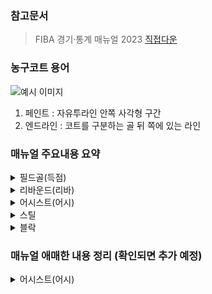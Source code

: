 ### 참고문서

> FIBA 경기·통계 매뉴얼 2023 [직접다운](https://www.koreabasketball.or.kr/static/menual2023.pdf)

### 농구코트 용어

![예시 이미지](/assets/img/court.jpg)

1. 페인트 : 자유투라인 안쪽 사각형 구간
2. 엔드라인 : 코트를 구분하는 골 뒤 쪽에 있는 라인

### 매뉴얼 주요내용 요약

<details>
<summary>필드골(득점)</summary>

1. 쿼터 종료 시점 필드골 시도할때, **종료버저가 울리기 전** 슈터의 손에서 볼이 떠났다면 인정.
2. 수비선수의 자책골 점수는 **상대팀 코트캡틴**에게 기록.

</details>

<details>
<summary>리바운드(리바)</summary>

1. 여러 번(또는 여러 명의) 손에 터치되거나 튕기거나 또는 바닥을 따라 굴러갔더라도 한 선수가 **가장 처음** 볼을 컨트롤시 인정.
   > [예시]() A3가 시도한 필드골이 실패하고 링에도 닿지 않았다. 볼은 바닥에 떨어졌고, A5가 루즈볼을 주웠다.  
   > → **A5 공격리바운드**
2. 팀 동료가 볼을 잡을 수 있게 **팁하거나 굴절**시키는 방법으로 볼을 컨트롤시 인정.
3. 리바운드 행위를 통해 그 **팀이 공격권을 획득**시 인정.

   > [예시1]() 상대 선수와 동시에 리바운드를 잡아 헬드볼이 선언되고, 차례로 주어지는 소유권 화살표 방향의 결과로 그 **팀이 공격권을 획득**시 인정.  
   > [예시2]() A2가 필드골 시도를 실패했다. A3가 다른 선수들과 리바운드를 경합하다가 코트 밖으로 넘어지기 전 마지막 순간에 B4의 다리에 볼을 맞혀서 코트 밖으로 나가게 했고, A팀이 드로인 기회를 얻었다.  
   > → **A3 공격리바운드**

</details>

<details>
<summary>어시스트(어시)</summary>

1.  페인트 안 선수에게 패스가 전달시 어시스트 기준
    1. 득점하면 언제나 인정.
2.  페인트 밖 선수에게 패스가 전달시 어시스트 기준
    1. **드리블 없이** 득점하면 언제나 인정.
       > [예시]() A1이 상대팀 바스켓 아래의 **엔드라인**에서 인바운드하여 A3에게 패스했고, A3는 필드골을 성공시켰다.  
       > → **A1 어시스트**
    2. 수비자 상대할 필요없다면 드리블 이후 득점해도 인정.
    3. 수비자 상대할 필요있다면 **받자마자 드라이빙**하여 수비자가 밸런스를 잃고 득점해야 인정.
       > 하프코트 이전에 받은 패스는 불인정.  
       > 속임 동작, 피벗 무브 이후 드라이빙 시 불인정될 수 있음.
3.  패스 받은 선수가 슛동작 과정에서 파울로 얻은 **자유투에서 하나**라도 성공하면 인정.

</details>

<details>
<summary>스틸</summary>

스틸은 상대팀의 턴오버를 유발시키는 행동을 취한 수비선수에게 기록된다. 스틸은 볼을 컨트롤하지 않아도 되지만, **반드시 볼을 건드려야** 스틸의 기준에 부합.

1. 패스를 가로채거나 굴절시키는 행위.
2. 상대가 잡고 있거나 드리블하고 있는 공을 빼앗는 행위.
3. 공격선수의 실수로 발생한 루즈볼을 획득하는 행위.
   > [예시]() A5가 불완전하게 드리블하던 볼이 B4에게 튀었고, B4는 별다른 움직임 없이 그 볼을 획득했다
   > → **B4 스틸**
4. 두 명 이상의 수비선수가 스틸 상황에 참여했다면, **처음으로 볼을 굴절시켰거나 최초로 턴오버를 유도한(볼을 건드려서)** 선수에게 스틸을 기록.

</details>

<details>
<summary>블락</summary>

블락은 공격팀이 시도한 필드골의 볼을 건드려서 볼의 비행 방향을 분명하게 바꾸어 **슛을 실패**하게 만든 수비선수에게 기록.

1.  **슈터 손에서 떠난 볼**에 대해 컨트롤 뺏은 상황
    1. 슛 포물선의 정점을 도달한 후 바스켓을 향해 **낙하하고 있는 볼**이라면 골텐딩 바이얼레이션으로 불인정.
    2. 위 상황 제외하고 언제나 인정.
2.  **슈터 손에서 떠나지 않은 볼**에 대해 컨트롤 뺏은 상황
    1. 볼이 슈터의 어깨 높이보다 **높은** 경우 언제나 블락과 리바운드가 기록.
    2. 볼이 슈터의 어깨 높이보다 **낮은** 경우 소유권을 가져온 경우에 한하여 스틸이 기록.
3.  블락 이후에는 리바운드가 반드시 따라온다.

</details>

### 매뉴얼 애매한 내용 정리 (확인되면 추가 예정)

<details>
<summary>어시스트(어시)</summary>

1.  페인트 안 선수에게 패스가 전달시 어시스트 기준
    1. 득점하면 언제나 인정.
       > **한발은 페인트 안, 한발은 페인트 밖이라면 인정되는가?**
2.  페인트 밖 선수에게 패스가 전달시 어시스트 기준
    1. 수비자 상대할 필요있다면 **받자마자 드라이빙**하여 수비자가 밸런스를 잃고 득점해야 인정.
       > 속임 동작, 피벗 무브 이후 드라이빙 시 불인정될 수 있음.
       > **동작 순서가 바뀌어서 드라이빙 이후 속임 동작, 피벗 무브 후 득점시 인정되는가?**

</details>
